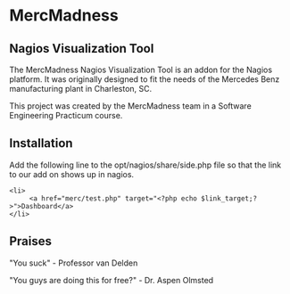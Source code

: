 # MercMadness
## Nagios Visualization Tool
The MercMadness Nagios Visualization Tool is an addon for the Nagios platform. 
It was originally designed to fit the needs of the Mercedes Benz manufacturing plant in Charleston, SC.

This project was created by the MercMadness team in a Software Engineering Practicum course.
## Installation
Add the following line to the opt/nagios/share/side.php file so that the link to our add on shows up in nagios.

    <li>
         <a href="merc/test.php" target="<?php echo $link_target;?>">Dashboard</a>
    </li>

## Praises
"You suck" - Professor van Delden

"You guys are doing this for free?" - Dr. Aspen Olmsted
